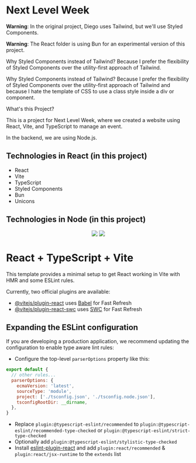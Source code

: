 # Next Level Week

**Warning**: In the original project, Diego uses Tailwind, but we'll use Styled Components.

**Warning**: The React folder is using Bun for an experimental version of this project.

Why Styled Components instead of Tailwind? Because I prefer the flexibility of Styled Components over the utility-first approach of Tailwind.

Why Styled Components instead of Tailwind? Because I prefer the flexibility of Styled Components over the utility-first approach of Tailwind and
because I hate the template of CSS to use a class style inside a div or component.

What's this Project?

This is a project for Next Level Week, where we created a website using React, Vite, and TypeScript to manage an event.

In the backend, we are using Node.js.

## Technologies in React (in this project)
- React
- Vite
- TypeScript
- Styled Components
- Bun
- Unicons

## Technologies in Node (in this project)

<p align="center">
  <img src="https://github.com/Yagasaki7K/website-nlwunite/assets/23272064/f1d68ca4-749a-4c44-b76a-3aad2691d8c5"/>
  <img src="https://github.com/Yagasaki7K/website-nlwunite/assets/23272064/f2a77dbc-1046-4ce6-b853-9c055e105056"/>
</p>

# React + TypeScript + Vite

This template provides a minimal setup to get React working in Vite with HMR and some ESLint rules.

Currently, two official plugins are available:

- [@vitejs/plugin-react](https://github.com/vitejs/vite-plugin-react/blob/main/packages/plugin-react/README.md) uses [Babel](https://babeljs.io/) for Fast Refresh
- [@vitejs/plugin-react-swc](https://github.com/vitejs/vite-plugin-react-swc) uses [SWC](https://swc.rs/) for Fast Refresh

## Expanding the ESLint configuration

If you are developing a production application, we recommend updating the configuration to enable type aware lint rules:

- Configure the top-level `parserOptions` property like this:

```js
export default {
  // other rules...
  parserOptions: {
    ecmaVersion: 'latest',
    sourceType: 'module',
    project: ['./tsconfig.json', './tsconfig.node.json'],
    tsconfigRootDir: __dirname,
  },
}
```

- Replace `plugin:@typescript-eslint/recommended` to `plugin:@typescript-eslint/recommended-type-checked` or `plugin:@typescript-eslint/strict-type-checked`
- Optionally add `plugin:@typescript-eslint/stylistic-type-checked`
- Install [eslint-plugin-react](https://github.com/jsx-eslint/eslint-plugin-react) and add `plugin:react/recommended` & `plugin:react/jsx-runtime` to the `extends` list
